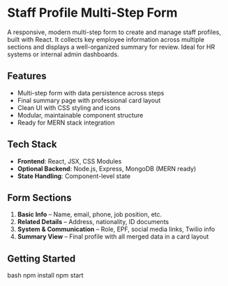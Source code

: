 #  Staff Profile Multi-Step Form

A responsive, modern multi-step form to create and manage staff profiles, built with React. It collects key employee information across multiple sections and displays a well-organized summary for review. Ideal for HR systems or internal admin dashboards.


##  Features

- Multi-step form with data persistence across steps
- Final summary page with professional card layout
- Clean UI with CSS styling and icons
- Modular, maintainable component structure
- Ready for MERN stack integration


##  Tech Stack

- **Frontend**: React, JSX, CSS Modules
- **Optional Backend**: Node.js, Express, MongoDB (MERN ready)
- **State Handling**: Component-level state


##  Form Sections

1. **Basic Info** – Name, email, phone, job position, etc.
2. **Related Details** – Address, nationality, ID documents
3. **System & Communication** – Role, EPF, social media links, Twilio info
4. **Summary View** – Final profile with all merged data in a card layout


##  Getting Started
bash
npm install
npm start
